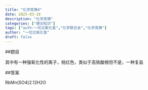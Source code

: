```yaml
---
title: "化学竞猜4"
date: 2025-03-10
description: "化学竞猜"
categories: ["理论知识"]
tags: ["auth:一坨过氧化氢","化学联合会","化学竞猜"]
author: "一坨过氧化氢"
draft: false
---
```


##题目

其中有一种强氧化性的离子，桃红色，类似于高铁酸根但不是，一种复盐

##答案

RbMn(SO4)2.12H2O

<!--


支持 Markdown 格式，语法请参考：https://markdown.com.cn/basic-syntax/

注意：每段间应该空一行，例如

✅正确示例：

## 标题

第一行

第二行

❌错误示例：

## 标题
第一行
第二行
-->